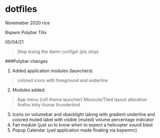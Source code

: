 # dotfiles

Novemeber 2020 rice

Bspwm
Polybar
Tilix

05/04/21 

>Stop losing the damn configs! (pls stop)

###Polybar changes

1.  Added application modules (launchers)
  > colored icons with foreground and underline

2. Modules added:
  > App menu (rofi theme launcher)
  > Monocle/Tiled layout alteration
  > firefox
  > kitty
  > thunar
  > thunderbird

3. Icons on volumebar and xbacklight (along with gradient underline and colored muted label with visible (muted) volume percentage indicator
4. Fan module (just so to know when to expect a helicopter sound blast
5. Popup Calendar (yad application made floating via bspwmrc)

